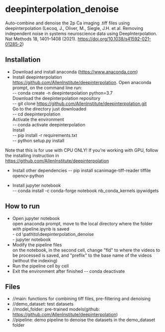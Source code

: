 # deepinterpolation_denoise #


 Auto-combine and denoise the 2p Ca imaging .tiff files using deepinterpolation (Lecoq, J., Oliver, M., Siegle, J.H. et al. Removing independent noise in systems neuroscience data using DeepInterpolation. Nat Methods 18, 1401–1408 (2021). https://doi.org/10.1038/s41592-021-01285-2)


## Installation ##
* Download and install anaconda (https://www.anaconda.com)
* Install deepinterpolation https://github.com/AllenInstitute/deepinterpolation.
Open anaconda prompt, on the command line run: <br />
 -- conda create -n deepinterpolation python=3.7<br />
Download the deepinterpolation repository<br />
 -- git clone https://github.com/AllenInstitute/deepinterpolation.git<br />
Go to the directory just downloaded<br />
 -- cd deepinterpolation<br />
Activate the environment<br />
-- conda activate deepinterpolation<br />
Install<br />
-- pip install -r requirements.txt<br />
-- python setup.py install<br />

Note that this is for use with CPU ONLY! If you're working with GPU, follow the installing instruction in https://github.com/AllenInstitute/deepinterpolation
* Install other dependencies
-- pip install scanimage-tiff-reader tiffile opencv-python<br />

* Install jupyter notebook<br />
-- conda install -c conda-forge notebook nb_conda_kernels ipywidgets <br />

## How to run ##
* Open jupyter notebook<br />
	open anaconda prompt, move to the local directory where the folder with pipeline.ipynb is saved<br />
		- cd \path\to\deepinterpolation_denoise<br />
		- jupyter notebook
* Modify the pipeline files<br />
	on the notebook, in the second cell, change "fld" to where the videos to be processed is saved, and "preflix" to the base name of the videos (without the indexing)<br />
* Run the pipeline cell by cell	
* Exit the environment after finished
 -- conda deactivate
	

## Files ##

* //main: functions for combining tiff files, pre-filtering and denoising
* //demo_dataset: test datasets
* //model_folder: pre-trained models(github: https://github.com/AllenInstitute/deepinterpolation)
* //pipeline: demo pipeline to denoise the datasets in the demo_dataset folder